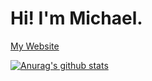 # Hi! I'm Michael.

[My Website](https://izmichael.xyz)

[![Anurag's github stats](https://izmichael-github-stats.vercel.app/api?username=izmichael&show_icons=true)](https://github.com/anuraghazra/github-readme-stats)